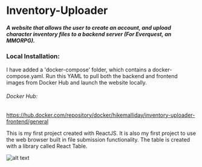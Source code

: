 # Inventory-Uploader

##### A website that allows the user to create an account, and upload character inventory files to a backend server (For Everquest, an MMORPG). 

### Local Installation:
I have added a 'docker-compose' folder, which contains a docker-compose.yaml. Run this YAML to pull both the backend and frontend images from Docker Hub and launch the website locally.

###### Docker Hub:
https://hub.docker.com/repository/docker/hikemalliday/inventory-uploader-frontend/general

This is my first project created with ReactJS. It is also my first project to use the web browser built in file submission functionality.
The table is created with a library called React Table. 

![alt text](https://cdn.discordapp.com/attachments/617825237752479751/1181730234496716810/image.png?ex=65821f0b&is=656faa0b&hm=ff49a3793e044e9134b8d5dadaf4956571523389ffb6ae586c934ea0477e5d58&)
